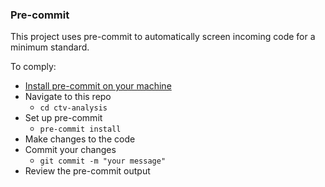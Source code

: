 ### Pre-commit

This project uses pre-commit to automatically screen incoming code for a minimum standard.

To comply:
- [Install pre-commit on your machine](https://pre-commit.com/#install)
- Navigate to this repo
    - `cd ctv-analysis`
- Set up pre-commit
    - `pre-commit install`
- Make changes to the code
- Commit your changes
    - `git commit -m "your message"`
- Review the pre-commit output
